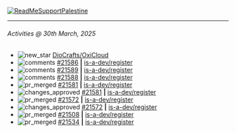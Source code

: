 [![ReadMeSupportPalestine](https://github.com/Safouene1/support-palestine-banner/blob/master/banner-support.svg)](https://github.com/Safouene1/support-palestine-banner)

---

<!--RECENT_ACTIVITY:last_update-->
###### Activities @ 30th March, 2025
<!--RECENT_ACTIVITY:last_update_end-->

<!--RECENT_ACTIVITY:start-->
- ![new_star](https://cdn.jsdelivr.net/gh/Readme-Workflows/Readme-Icons@main/icons/octicons/StarredRepositoryYellow.svg) [DioCrafts/OxiCloud](https://github.com/DioCrafts/OxiCloud)<br>
- ![comments](https://cdn.jsdelivr.net/gh/Readme-Workflows/Readme-Icons@main/icons/octicons/Comment.svg) [#21586](https://github.com/is-a-dev/register/pull/21586#issuecomment-2763100179) **|** [is-a-dev/register](https://github.com/is-a-dev/register)<br>
- ![comments](https://cdn.jsdelivr.net/gh/Readme-Workflows/Readme-Icons@main/icons/octicons/Comment.svg) [#21589](https://github.com/is-a-dev/register/pull/21589#issuecomment-2763099799) **|** [is-a-dev/register](https://github.com/is-a-dev/register)<br>
- ![comments](https://cdn.jsdelivr.net/gh/Readme-Workflows/Readme-Icons@main/icons/octicons/Comment.svg) [#21588](https://github.com/is-a-dev/register/pull/21588#issuecomment-2763099429) **|** [is-a-dev/register](https://github.com/is-a-dev/register)<br>
- ![pr_merged](https://cdn.jsdelivr.net/gh/Readme-Workflows/Readme-Icons@main/icons/octicons/PullRequestMerged.svg) [#21581](https://github.com/is-a-dev/register/pull/21581) **|** [is-a-dev/register](https://github.com/is-a-dev/register)<br>
- ![changes_approved](https://cdn.jsdelivr.net/gh/Readme-Workflows/Readme-Icons@main/icons/octicons/ApprovedChanges.svg) [#21581](https://github.com/is-a-dev/register/pull/21581#pullrequestreview-2727259717) **|** [is-a-dev/register](https://github.com/is-a-dev/register)<br>
- ![pr_merged](https://cdn.jsdelivr.net/gh/Readme-Workflows/Readme-Icons@main/icons/octicons/PullRequestMerged.svg) [#21572](https://github.com/is-a-dev/register/pull/21572) **|** [is-a-dev/register](https://github.com/is-a-dev/register)<br>
- ![changes_approved](https://cdn.jsdelivr.net/gh/Readme-Workflows/Readme-Icons@main/icons/octicons/ApprovedChanges.svg) [#21572](https://github.com/is-a-dev/register/pull/21572#pullrequestreview-2727092276) **|** [is-a-dev/register](https://github.com/is-a-dev/register)<br>
- ![pr_merged](https://cdn.jsdelivr.net/gh/Readme-Workflows/Readme-Icons@main/icons/octicons/PullRequestMerged.svg) [#21508](https://github.com/is-a-dev/register/pull/21508) **|** [is-a-dev/register](https://github.com/is-a-dev/register)<br>
- ![pr_merged](https://cdn.jsdelivr.net/gh/Readme-Workflows/Readme-Icons@main/icons/octicons/PullRequestMerged.svg) [#21534](https://github.com/is-a-dev/register/pull/21534) **|** [is-a-dev/register](https://github.com/is-a-dev/register)<br>
<!--RECENT_ACTIVITY:end-->

